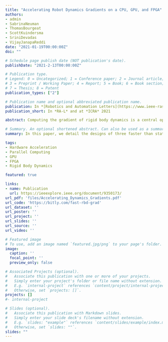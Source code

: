 ```yaml
---
title: "Accelerating Robot Dynamics Gradients on a CPU, GPU, and FPGA"
authors:
- admin
- SabrinaNeuman
- ThomasBourgeat
- ScottKuindersma
- SriniDevadas
- VijayJanapaReddi
date: "2021-01-19T00:00:00Z"
doi: ""

# Schedule page publish date (NOT publication's date).
publishDate: "2021-2-13T00:00:00Z"

# Publication type.
# Legend: 0 = Uncategorized; 1 = Conference paper; 2 = Journal article;
# 3 = Preprint / Working Paper; 4 = Report; 5 = Book; 6 = Book section;
# 7 = Thesis; 8 = Patent
publication_types: ["2"]

# Publication name and optional abbreviated publication name.
publication: In *[Robotics and Automation Letters](https://www.ieee-ras.org/publications/ra-l)* 2021 and presented at the 2021 *[IEEE International Conference on Robotics and Automation](http://www.icra2021.org/)*
publication_short: In *RA-L* and at *ICRA* 2021

abstract: Computing the gradient of rigid body dynamics is a central operation in many state-of-the-art planning and control algorithms in robotics. Parallel computing platforms such as GPUs and FPGAs can offer performance gains for algorithms with hardware-compatible computational structures. In this paper, we detail the designs of three faster than state-of-the-art implementations of the gradient of rigid body dynamics on a CPU, GPU, and FPGA. Our optimized FPGA and GPU implementations provide as much as a 3.0x end-to-end speedup over our optimized CPU implementation by refactoring the algorithm to exploit its computational features, e.g., parallelism at different granularities. We also find that the relative performance across hardware platforms depends on the number of parallel gradient evaluations required.

# Summary. An optional shortened abstract. Can also be used as a summary for an extended abstract or poster etc.
summary: In this paper, we detail the designs of three faster than state-of-the-art implementations of the gradient of rigid body dynamics on a CPU, GPU, and FPGA. Our optimized FPGA and GPU implementations provide as much as a 3.0x end-to-end speedup over our optimized CPU implementation by refactoring the algorithm to exploit its computational features, e.g., parallelism at different granularities.

tags:
- Hardware Acceleration
- Parallel Computing
- GPU
- FPGA
- Rigid Body Dynamics

featured: true

links:
- name: Publication
  url: https://ieeexplore.ieee.org/document/9350173/
url_pdf: 'files/Accelerating_Dynamics_Gradients.pdf'
url_code: 'https://bitly.com/fast-rbd-grad'
url_dataset: ''
url_poster: ''
url_project: ''
url_slides: ''
url_source: ''
url_video: ''

# Featured image
# To use, add an image named `featured.jpg/png` to your page's folder. 
image:
  caption: ''
  focal_point: ''
  preview_only: false

# Associated Projects (optional).
#   Associate this publication with one or more of your projects.
#   Simply enter your project's folder or file name without extension.
#   E.g. `internal-project` references `content/project/internal-project/index.md`.
#   Otherwise, set `projects: []`.
projects: []
#- internal-project

# Slides (optional).
#   Associate this publication with Markdown slides.
#   Simply enter your slide deck's filename without extension.
#   E.g. `slides: "example"` references `content/slides/example/index.md`.
#   Otherwise, set `slides: ""`.
slides: ""
---
```


<!-- {{% alert note %}}
Click the *Cite* button above to demo the feature to enable visitors to import publication metadata into their reference management software.
{{% /alert %}}

{{% alert note %}}
Click the *Slides* button above to demo Academic's Markdown slides feature.
{{% /alert %}} -->

<!-- Supplementary notes can be added here, including [code and math](https://sourcethemes.com/academic/docs/writing-markdown-latex/). -->

